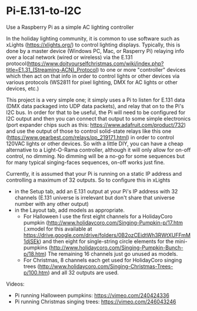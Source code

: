 # Pi-E.131-to-I2C
Use a Raspberry Pi as a simple AC lighting controller

In the holiday lighting community, it is common to use software such as xLights (https://xlights.org/) to control lighting displays. Typically, this is done by a master device (Windows PC, Mac, or Rasperry Pi) relaying info over a local network (wired or wireless) via the E.131 protocol(https://www.doityourselfchristmas.com/wiki/index.php?title=E1.31_(Streaming-ACN)_Protocol) to one or more "controller" devices which then act on that info in order to control lights or other devices via various protocols (WS2811 for pixel lighting, DMX for AC lights or other devices, etc.)

This project is a very simple one; it simply uses a Pi to listen for E.131 data (DMX data packaged into UDP data packets), and relay that on to the Pi's I2C bus. In order for that to be useful, the Pi will need to be configured for I2C output and then you can connect that output to some simple electronics (port expander chips such as this: https://www.adafruit.com/product/732) and use the output of those to control solid-state relays like this one (https://www.gearbest.com/relays/pp_219171.html) in order to control 120VAC lights or other devices. So with a little DIY, you can have a cheap alternative to a Light-O-Rama controller, although it will only allow for on-off control, no dimming. No dimming will be a no-go for some sequences but for many typical singing-faces sequences, on-off works just fine.

Currently, it is assumed that your Pi is running on a static IP address and controlling a maximum of 32 outputs. So to configure this in xLights
* in the Setup tab, add an E.131 output at your Pi's IP address with 32 channels (E.131 universe is irrelevant but don't share that universe number with any other output)
* in the Layout tab, add models as appropriate.
  * For Halloween I use the first eight channels for a HolidayCoro pumpkin (http://www.holidaycoro.com/Singing-Pumpkin-p/17.htm (.xmodel for this available at https://drive.google.com/drive/folders/0B2ozCEidtWh3RWtXUFFmM1djSEk) and then eight for single-string circle elements for the mini-pumpkins (http://www.holidaycoro.com/Singing-Pumpkin-Bunch-p/18.htm) The remaining 16 channels just go unused as models.
  * For Christmas, 8 channels each get used for HolidayCoro singing trees (http://www.holidaycoro.com/Singing-Christmas-Trees-p/100.htm) and all 32 outputs are used.

Videos:
* Pi running Halloween pumpkins: https://vimeo.com/240424336
* Pi running Christmas singing trees: https://vimeo.com/246043246
